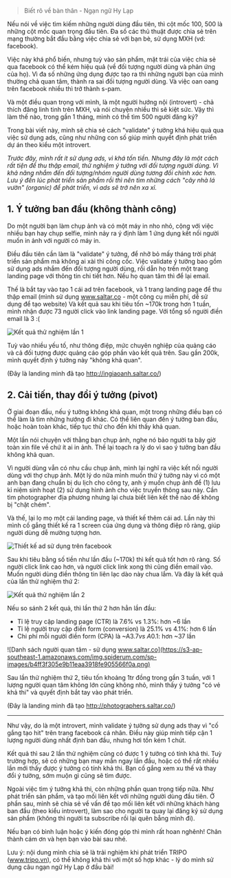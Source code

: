 > Biết rõ về bàn thân - Ngạn ngữ Hy Lạp

Nếu nói về việc tìm kiếm những người dùng đầu tiên, thì cột mốc 100, 500 là những cột mốc quan trọng đầu tiên. Đa số các thủ thuật được chia sẻ trên mạng thường bắt đầu bằng việc chia sẻ với bạn bè, sử dụng MXH (vd: facebook).

Việc này khá phổ biến, nhưng tuỳ vào sản phẩm, mặt trái của việc chia sẻ qua facebook có thể kém hiệu quả (về đối tượng người dùng và phản ứng của họ). Vì đa số những ứng dụng được tạo ra thì những người bạn của mình thường chả quan tâm, thành ra sai đối tượng người dùng. Và việc oan oang trên facebook nhiều thì trở thành s-pam.

Và một điều quan trọng với mình, là một người hướng nội (introvert) - chả thích đăng linh tinh trên MXH, và nói chuyện nhiều thì sẽ kiệt sức. Vậy thì làm thế nào, trong gần 1 tháng, mình có thể tìm 500 người đăng ký?

Trong bài viết này, mình sẽ chia sẻ cách "validate" ý tưởng khá hiệu quả qua việc sử dụng ads, cũng như những con số giúp mình quyết định phát triển dự án theo kiểu một introvert.

*Trước đây, mình rất ít sử dụng ads, vì khá tốn tiền. Nhưng đây là một cách rất tiện để thu thập email, thử nghiệm ý tưởng với đối tượng người dùng. Vì khả năng nhắm đến đối tượng/nhóm người dùng tương đối chính xác hơn. Lưu ý đến lúc phát triển sản phẩm rồi thì nên tìm những cách "cây nhà lá vườn" (organic) để phát triển, vì ads sẽ trở nên xa xỉ.*

## 1. Ý tưởng ban đầu (không thành công)

Do một người bạn làm chụp ảnh và có một máy in nho nhỏ, cộng với việc nhiều bạn hay chụp selfie, mình nảy ra ý định làm 1 ứng dụng kết nối người muốn in ảnh với người có máy in.

Điều đầu tiên cần làm là "validate" ý tưởng, để nhỡ bỏ mấy tháng trời phát triển sản phẩm mà không ai xài thì công cốc. Việc validate ý tưởng bao gồm sử dụng ads nhắm đến đối tượng người dùng, rồi dẫn họ trến một trang landing page với thông tin chi tiết hơn. Nếu họ quan tâm thì để lại email.

Thế là bắt tay vào tạo 1 cái ad trên facebook, và 1 trang landing page để thu thập email (mình sử dụng www.saltar.co - một công cụ miễn phí, dễ sử dụng để tạo website)
Và kết quả sau khi tiêu tốn ~170k trong hơn 1 tuần, mình nhận được 73 người click vào link landing page. Với tổng số người điền email là 3 :(

![Kết quả thử nghiệm lần 1](https://images.viblo.asia/763c51f8-8a63-4ea7-b832-1cabcee1ab8a.png)

Tuỳ vào nhiều yếu tố, như thông điệp, mức chuyên nghiệp của quảng cáo và cả đối tượng được quảng cáo góp phần vào kết quả trên. Sau gần 200k, mình quyết định ý tưởng này "không khả quan".

(Đây là landing mình đã tạo http://ingiaoanh.saltar.co/)

## 2. Cải tiến, thay đổi ý tưởng (pivot)

Ở giai đoạn đầu, nếu ý tưởng không khả quan, một trong những điều bạn có thể làm là tìm những hướng đi khác. Có thể liên quan đến ý tưởng ban đầu, hoặc hoàn toàn khác, tiếp tục thử cho đến khi thấy khả quan.

Một lần nói chuyện với thằng bạn chụp ảnh, nghe nó bảo người ta bây giờ toàn xin file về chứ ít ai in ảnh. Thế lại toạch ra lý do vì sao ý tưởng ban đầu không khả quan.

Vì người dùng vẫn có nhu cầu chụp ảnh, mình lại nghĩ ra việc kết nối người dùng với thợ chụp ảnh. Một lý do nữa mình muốn thử ý tưởng này vì có một anh bạn đang chuẩn bị du lịch cho công ty, anh ý muốn chụp ảnh để (1) lưu  kỉ niệm sinh hoạt (2) sử dụng hình ảnh cho việc truyền thông sau này. Cần tìm photographer địa phương nhưng lại chưa biết liên kết thế nào để không bị "chặt chém".

Và thế, lại lọ mọ một cái landing page, và thiết kế thêm cái ad. Lần này thì mình cố gắng thiết kế ra 1 screen của ứng dụng và thông điệp rõ ràng, giúp người dùng dễ mường tượng hơn.

![Thiết kế ad sử dụng trên facebook](https://s3-ap-southeast-1.amazonaws.com/img.spiderum.com/sp-images/0103e9005e8b11ea837447e8d01d9514.png)

Sau khi tiêu bằng số tiền như lần đầu (~170k) thì kết quả tốt hơn rõ ràng. Số người click link cao hơn, và người click link xong thì cũng điền email vào. Muốn người dùng điền thông tin liên lạc dào này chua lắm. Và đây là kết quả của lần thử nghiệm thứ 2:

![Kết quả thử nghiệm lần 2](https://s3-ap-southeast-1.amazonaws.com/img.spiderum.com/sp-images/dc3067505e9111eaba2f21daf13e88ef.png)

Nếu so sánh 2 kết quả, thì lần thứ 2 hơn hẳn lần đầu:
* Tỉ lệ truy cập landing page (CTR) là 7.6% vs 1.3%: hơn ~6 lần
* Tỉ lệ người truy cập điền form (conversion) là 25.1% vs 4.1%: hơn 6 lần
* Chi phí mỗi người điền form (CPA) là ~A$3.7 vs ~A$0.1: hơn ~37 lần

![Danh sách người quan tâm - sử dụng www.saltar.co](https://s3-ap-southeast-1.amazonaws.com/img.spiderum.com/sp-images/b4ff3f305e9b11eaa3918fe905566f0a.png)

Sau lần thử nghiệm thứ 2, tiêu tốn khoảng 1tr đồng trong gần 3 tuần, với 1 lượng người quan tâm không lớn cũng không nhỏ, mình thấy ý tưởng "có vẻ khả thi" và quyết định bắt tay vào phát triển.

(Đây là landing mình đã tạo http://photographers.saltar.co/)

-----

Như vậy, do là một introvert, mình validate ý tưởng sử dụng ads thay vì "cố gắng tạo hit" trên trang facebook cá nhân. Điều này giúp mình tiếp cận 1 lượng người dùng nhất định ban đầu, nhưng hơi tốn kém 1 chút.

Kết quả thì sau 2 lần thử nghiệm cũng có được 1 ý tưởng có tính khả thi. Tuỳ trường hợp, sẽ có những bạn may mắn ngay lần đầu, hoặc có thể rất nhiều lần mới thấy được ý tưởng có tính khả thi. Bạn cố gắng xem xu thế và thay đổi ý tưởng, sớm muộn gì cũng sẽ tìm được.

Ngoài việc tìm ý tưởng khả thi, còn những phần quan trọng tiếp nữa. Như phát triển sản phẩm, và tạo mối liên kết với những người dùng đầu tiên. Ở phần sau, mình sẽ chia sẻ về vấn đề tạo mối liên kết với những khách hàng ban đầu (theo kiểu introvert), làm sao cho người ta quay lại đăng ký sử dụng sản phẩm (không thì người ta subscribe rồi lại quên bẵng mình đi).

Nếu bạn có bình luận hoặc ý kiến đóng góp thì mình rất hoan nghênh! Chân thành cám ơn và hẹn bạn vào bài sau nhé.

Lưu ý: nội dung mình chia sẻ là trải nghiệm khi phát triển TRIPO (www.tripo.vn), có thể không khả thi với một số hợp khác - lý do mình sử dụng câu ngạn ngữ Hy Lạp ở đầu bài!